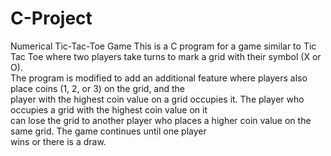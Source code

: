 # C-Project
Numerical Tic-Tac-Toe Game
This is a C program for a game similar to Tic Tac Toe where two players take turns to mark a grid with their symbol (X or O).<br> The program is modified to add an additional feature where players also place coins (1, 2, or 3) on the grid, and the <br>player with the highest coin value on a grid occupies it. The player who occupies a grid with the highest coin value on it <br>can lose the grid to another player who places a higher coin value on the same grid. The game continues until one player <br>wins or there is a draw.

